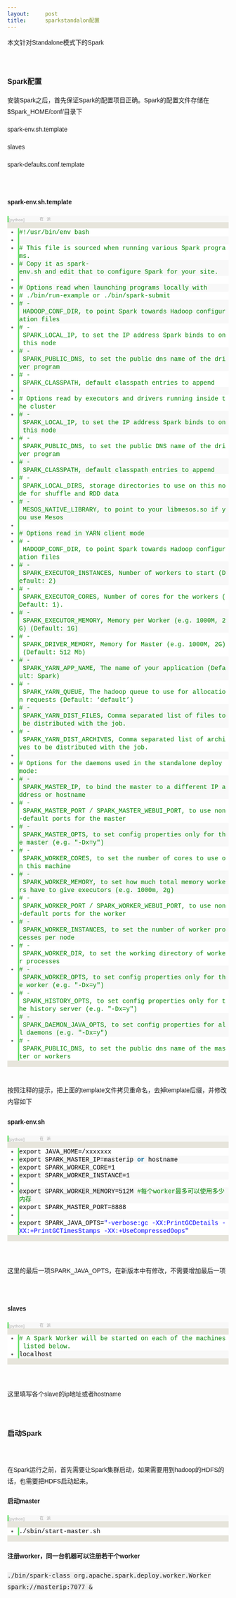 ```yaml
---
layout:     post
title:      sparkstandalon配置
---
```

<div id="article_content" class="article_content clearfix csdn-tracking-statistics" data-pid="blog" data-mod="popu_307" data-dsm="post">
								            <link rel="stylesheet" href="https://csdnimg.cn/release/phoenix/template/css/ck_htmledit_views-f76675cdea.css">
						<div class="htmledit_views" id="content_views">
                
<p style="font-family:Arial;font-size:14px;line-height:26px;">
本文针对Standalone模式下的Spark</p>
<p style="font-family:Arial;font-size:14px;line-height:26px;">
<br></p>
<h3 style="font-family:Arial;line-height:26px;"><a name="t1" style="color:rgb(202,0,0);"></a>Spark配置</h3>
<p style="font-family:Arial;font-size:14px;line-height:26px;">
安装Spark之后，首先保证Spark的配置项目正确。Spark的配置文件存储在$Spark_HOME/conf/目录下</p>
<p style="font-family:Arial;font-size:14px;line-height:26px;">
spark-env.sh.template</p>
<p style="font-family:Arial;font-size:14px;line-height:26px;">
slaves</p>
<p style="font-family:Arial;font-size:14px;line-height:26px;">
spark-defaults.conf.template<br></p>
<p style="font-family:Arial;font-size:14px;line-height:26px;">
<br></p>
<h4 style="font-family:Arial;font-size:14px;line-height:26px;">
<a name="t2" style="color:rgb(202,0,0);"></a>spark-env.sh.template</h4>
<p style="font-family:Arial;font-size:14px;line-height:26px;">
</p>
<div class="dp-highlighter bg_python" style="font-family:Consolas, 'Courier New', Courier, mono, serif;background-color:rgb(231,229,220);overflow:auto;line-height:26px;">
<div class="bar">
<div class="tools" style="font-size:9px;line-height:normal;font-family:Verdana, Geneva, Arial, Helvetica, sans-serif;color:#C0C0C0;background-color:rgb(248,248,248);border-left-width:3px;border-left-style:solid;border-left-color:rgb(108,226,108);">
<strong>[python]</strong> <a href="http://blog.csdn.net/yunlong34574/article/details/39098815#" rel="nofollow" class="ViewSource" title="view plain" style="color:rgb(160,160,160);text-decoration:none;background-color:inherit;border:none;font-size:9px;display:inline-block;width:16px;text-indent:-2000px;">view
 plain</a><a href="http://blog.csdn.net/yunlong34574/article/details/39098815#" rel="nofollow" class="CopyToClipboard" title="copy" style="color:rgb(160,160,160);text-decoration:none;background-color:inherit;border:none;font-size:9px;display:inline-block;width:16px;text-indent:-2000px;">copy</a><a href="https://code.csdn.net/snippets/464891" rel="nofollow" title="在CODE上查看代码片" style="color:rgb(160,160,160);text-decoration:none;background-color:inherit;border:none;font-size:9px;display:inline-block;width:16px;"><img src="https://code.csdn.net/assets/CODE_ico.png" width="12" height="12" alt="在CODE上查看代码片" style="border:none;"></a><a href="https://code.csdn.net/snippets/464891/fork" rel="nofollow" title="派生到我的代码片" style="color:rgb(160,160,160);text-decoration:none;background-color:inherit;border:none;font-size:9px;display:inline-block;width:16px;"><img src="https://code.csdn.net/assets/ico_fork.svg" width="12" height="12" alt="派生到我的代码片" style="border:none;"></a>
<div style="width:18px;z-index:99;">
</div>
</div>
</div>
<ol start="1" class="dp-py" style="border:none;background-color:rgb(255,255,255);color:rgb(92,92,92);"><li class="alt" style="border-style:none none none solid;border-left-width:3px;border-left-color:rgb(108,226,108);list-style:outside;color:inherit;line-height:18px;">
<span style="border:none;color:#000000;background-color:inherit;"><span class="comment" style="border:none;color:rgb(0,130,0);background-color:inherit;">#!/usr/bin/env bash</span><span style="border:none;background-color:inherit;">  </span></span></li><li style="border-style:none none none solid;border-left-width:3px;border-left-color:rgb(108,226,108);list-style:outside;background-color:rgb(248,248,248);line-height:18px;">
<span style="border:none;color:#000000;background-color:inherit;">  </span></li><li class="alt" style="border-style:none none none solid;border-left-width:3px;border-left-color:rgb(108,226,108);list-style:outside;color:inherit;line-height:18px;">
<span style="border:none;color:#000000;background-color:inherit;"><span class="comment" style="border:none;color:rgb(0,130,0);background-color:inherit;"># This file is sourced when running various Spark programs.</span><span style="border:none;background-color:inherit;">  </span></span></li><li style="border-style:none none none solid;border-left-width:3px;border-left-color:rgb(108,226,108);list-style:outside;background-color:rgb(248,248,248);line-height:18px;">
<span style="border:none;color:#000000;background-color:inherit;"><span class="comment" style="border:none;color:rgb(0,130,0);background-color:inherit;"># Copy it as spark-env.sh and edit that to configure Spark for your site.</span><span style="border:none;background-color:inherit;">  </span></span></li><li class="alt" style="border-style:none none none solid;border-left-width:3px;border-left-color:rgb(108,226,108);list-style:outside;color:inherit;line-height:18px;">
<span style="border:none;color:#000000;background-color:inherit;">  </span></li><li style="border-style:none none none solid;border-left-width:3px;border-left-color:rgb(108,226,108);list-style:outside;background-color:rgb(248,248,248);line-height:18px;">
<span style="border:none;color:#000000;background-color:inherit;"><span class="comment" style="border:none;color:rgb(0,130,0);background-color:inherit;"># Options read when launching programs locally with </span><span style="border:none;background-color:inherit;">  </span></span></li><li class="alt" style="border-style:none none none solid;border-left-width:3px;border-left-color:rgb(108,226,108);list-style:outside;color:inherit;line-height:18px;">
<span style="border:none;color:#000000;background-color:inherit;"><span class="comment" style="border:none;color:rgb(0,130,0);background-color:inherit;"># ./bin/run-example or ./bin/spark-submit</span><span style="border:none;background-color:inherit;">  </span></span></li><li style="border-style:none none none solid;border-left-width:3px;border-left-color:rgb(108,226,108);list-style:outside;background-color:rgb(248,248,248);line-height:18px;">
<span style="border:none;color:#000000;background-color:inherit;"><span class="comment" style="border:none;color:rgb(0,130,0);background-color:inherit;"># - HADOOP_CONF_DIR, to point Spark towards Hadoop configuration files</span><span style="border:none;background-color:inherit;">  </span></span></li><li class="alt" style="border-style:none none none solid;border-left-width:3px;border-left-color:rgb(108,226,108);list-style:outside;color:inherit;line-height:18px;">
<span style="border:none;color:#000000;background-color:inherit;"><span class="comment" style="border:none;color:rgb(0,130,0);background-color:inherit;"># - SPARK_LOCAL_IP, to set the IP address Spark binds to on this node</span><span style="border:none;background-color:inherit;">  </span></span></li><li style="border-style:none none none solid;border-left-width:3px;border-left-color:rgb(108,226,108);list-style:outside;background-color:rgb(248,248,248);line-height:18px;">
<span style="border:none;color:#000000;background-color:inherit;"><span class="comment" style="border:none;color:rgb(0,130,0);background-color:inherit;"># - SPARK_PUBLIC_DNS, to set the public dns name of the driver program</span><span style="border:none;background-color:inherit;">  </span></span></li><li class="alt" style="border-style:none none none solid;border-left-width:3px;border-left-color:rgb(108,226,108);list-style:outside;color:inherit;line-height:18px;">
<span style="border:none;color:#000000;background-color:inherit;"><span class="comment" style="border:none;color:rgb(0,130,0);background-color:inherit;"># - SPARK_CLASSPATH, default classpath entries to append</span><span style="border:none;background-color:inherit;">  </span></span></li><li style="border-style:none none none solid;border-left-width:3px;border-left-color:rgb(108,226,108);list-style:outside;background-color:rgb(248,248,248);line-height:18px;">
<span style="border:none;color:#000000;background-color:inherit;">  </span></li><li class="alt" style="border-style:none none none solid;border-left-width:3px;border-left-color:rgb(108,226,108);list-style:outside;color:inherit;line-height:18px;">
<span style="border:none;color:#000000;background-color:inherit;"><span class="comment" style="border:none;color:rgb(0,130,0);background-color:inherit;"># Options read by executors and drivers running inside the cluster</span><span style="border:none;background-color:inherit;">  </span></span></li><li style="border-style:none none none solid;border-left-width:3px;border-left-color:rgb(108,226,108);list-style:outside;background-color:rgb(248,248,248);line-height:18px;">
<span style="border:none;color:#000000;background-color:inherit;"><span class="comment" style="border:none;color:rgb(0,130,0);background-color:inherit;"># - SPARK_LOCAL_IP, to set the IP address Spark binds to on this node</span><span style="border:none;background-color:inherit;">  </span></span></li><li class="alt" style="border-style:none none none solid;border-left-width:3px;border-left-color:rgb(108,226,108);list-style:outside;color:inherit;line-height:18px;">
<span style="border:none;color:#000000;background-color:inherit;"><span class="comment" style="border:none;color:rgb(0,130,0);background-color:inherit;"># - SPARK_PUBLIC_DNS, to set the public DNS name of the driver program</span><span style="border:none;background-color:inherit;">  </span></span></li><li style="border-style:none none none solid;border-left-width:3px;border-left-color:rgb(108,226,108);list-style:outside;background-color:rgb(248,248,248);line-height:18px;">
<span style="border:none;color:#000000;background-color:inherit;"><span class="comment" style="border:none;color:rgb(0,130,0);background-color:inherit;"># - SPARK_CLASSPATH, default classpath entries to append</span><span style="border:none;background-color:inherit;">  </span></span></li><li class="alt" style="border-style:none none none solid;border-left-width:3px;border-left-color:rgb(108,226,108);list-style:outside;color:inherit;line-height:18px;">
<span style="border:none;color:#000000;background-color:inherit;"><span class="comment" style="border:none;color:rgb(0,130,0);background-color:inherit;"># - SPARK_LOCAL_DIRS, storage directories to use on this node for shuffle and RDD data</span><span style="border:none;background-color:inherit;">  </span></span></li><li style="border-style:none none none solid;border-left-width:3px;border-left-color:rgb(108,226,108);list-style:outside;background-color:rgb(248,248,248);line-height:18px;">
<span style="border:none;color:#000000;background-color:inherit;"><span class="comment" style="border:none;color:rgb(0,130,0);background-color:inherit;"># - MESOS_NATIVE_LIBRARY, to point to your libmesos.so if you use Mesos</span><span style="border:none;background-color:inherit;">  </span></span></li><li class="alt" style="border-style:none none none solid;border-left-width:3px;border-left-color:rgb(108,226,108);list-style:outside;color:inherit;line-height:18px;">
<span style="border:none;color:#000000;background-color:inherit;">  </span></li><li style="border-style:none none none solid;border-left-width:3px;border-left-color:rgb(108,226,108);list-style:outside;background-color:rgb(248,248,248);line-height:18px;">
<span style="border:none;color:#000000;background-color:inherit;"><span class="comment" style="border:none;color:rgb(0,130,0);background-color:inherit;"># Options read in YARN client mode</span><span style="border:none;background-color:inherit;">  </span></span></li><li class="alt" style="border-style:none none none solid;border-left-width:3px;border-left-color:rgb(108,226,108);list-style:outside;color:inherit;line-height:18px;">
<span style="border:none;color:#000000;background-color:inherit;"><span class="comment" style="border:none;color:rgb(0,130,0);background-color:inherit;"># - HADOOP_CONF_DIR, to point Spark towards Hadoop configuration files</span><span style="border:none;background-color:inherit;">  </span></span></li><li style="border-style:none none none solid;border-left-width:3px;border-left-color:rgb(108,226,108);list-style:outside;background-color:rgb(248,248,248);line-height:18px;">
<span style="border:none;color:#000000;background-color:inherit;"><span class="comment" style="border:none;color:rgb(0,130,0);background-color:inherit;"># - SPARK_EXECUTOR_INSTANCES, Number of workers to start (Default: 2)</span><span style="border:none;background-color:inherit;">  </span></span></li><li class="alt" style="border-style:none none none solid;border-left-width:3px;border-left-color:rgb(108,226,108);list-style:outside;color:inherit;line-height:18px;">
<span style="border:none;color:#000000;background-color:inherit;"><span class="comment" style="border:none;color:rgb(0,130,0);background-color:inherit;"># - SPARK_EXECUTOR_CORES, Number of cores for the workers (Default: 1).</span><span style="border:none;background-color:inherit;">  </span></span></li><li style="border-style:none none none solid;border-left-width:3px;border-left-color:rgb(108,226,108);list-style:outside;background-color:rgb(248,248,248);line-height:18px;">
<span style="border:none;color:#000000;background-color:inherit;"><span class="comment" style="border:none;color:rgb(0,130,0);background-color:inherit;"># - SPARK_EXECUTOR_MEMORY, Memory per Worker (e.g. 1000M, 2G) (Default: 1G)</span><span style="border:none;background-color:inherit;">  </span></span></li><li class="alt" style="border-style:none none none solid;border-left-width:3px;border-left-color:rgb(108,226,108);list-style:outside;color:inherit;line-height:18px;">
<span style="border:none;color:#000000;background-color:inherit;"><span class="comment" style="border:none;color:rgb(0,130,0);background-color:inherit;"># - SPARK_DRIVER_MEMORY, Memory for Master (e.g. 1000M, 2G) (Default: 512 Mb)</span><span style="border:none;background-color:inherit;">  </span></span></li><li style="border-style:none none none solid;border-left-width:3px;border-left-color:rgb(108,226,108);list-style:outside;background-color:rgb(248,248,248);line-height:18px;">
<span style="border:none;color:#000000;background-color:inherit;"><span class="comment" style="border:none;color:rgb(0,130,0);background-color:inherit;"># - SPARK_YARN_APP_NAME, The name of your application (Default: Spark)</span><span style="border:none;background-color:inherit;">  </span></span></li><li class="alt" style="border-style:none none none solid;border-left-width:3px;border-left-color:rgb(108,226,108);list-style:outside;color:inherit;line-height:18px;">
<span style="border:none;color:#000000;background-color:inherit;"><span class="comment" style="border:none;color:rgb(0,130,0);background-color:inherit;"># - SPARK_YARN_QUEUE, The hadoop queue to use for allocation requests (Default: ‘default’)</span><span style="border:none;background-color:inherit;">  </span></span></li><li style="border-style:none none none solid;border-left-width:3px;border-left-color:rgb(108,226,108);list-style:outside;background-color:rgb(248,248,248);line-height:18px;">
<span style="border:none;color:#000000;background-color:inherit;"><span class="comment" style="border:none;color:rgb(0,130,0);background-color:inherit;"># - SPARK_YARN_DIST_FILES, Comma separated list of files to be distributed with the job.</span><span style="border:none;background-color:inherit;">  </span></span></li><li class="alt" style="border-style:none none none solid;border-left-width:3px;border-left-color:rgb(108,226,108);list-style:outside;color:inherit;line-height:18px;">
<span style="border:none;color:#000000;background-color:inherit;"><span class="comment" style="border:none;color:rgb(0,130,0);background-color:inherit;"># - SPARK_YARN_DIST_ARCHIVES, Comma separated list of archives to be distributed with the job.</span><span style="border:none;background-color:inherit;">  </span></span></li><li style="border-style:none none none solid;border-left-width:3px;border-left-color:rgb(108,226,108);list-style:outside;background-color:rgb(248,248,248);line-height:18px;">
<span style="border:none;color:#000000;background-color:inherit;">  </span></li><li class="alt" style="border-style:none none none solid;border-left-width:3px;border-left-color:rgb(108,226,108);list-style:outside;color:inherit;line-height:18px;">
<span style="border:none;color:#000000;background-color:inherit;"><span class="comment" style="border:none;color:rgb(0,130,0);background-color:inherit;"># Options for the daemons used in the standalone deploy mode:</span><span style="border:none;background-color:inherit;">  </span></span></li><li style="border-style:none none none solid;border-left-width:3px;border-left-color:rgb(108,226,108);list-style:outside;background-color:rgb(248,248,248);line-height:18px;">
<span style="border:none;color:#000000;background-color:inherit;"><span class="comment" style="border:none;color:rgb(0,130,0);background-color:inherit;"># - SPARK_MASTER_IP, to bind the master to a different IP address or hostname</span><span style="border:none;background-color:inherit;">  </span></span></li><li class="alt" style="border-style:none none none solid;border-left-width:3px;border-left-color:rgb(108,226,108);list-style:outside;color:inherit;line-height:18px;">
<span style="border:none;color:#000000;background-color:inherit;"><span class="comment" style="border:none;color:rgb(0,130,0);background-color:inherit;"># - SPARK_MASTER_PORT / SPARK_MASTER_WEBUI_PORT, to use non-default ports for the master</span><span style="border:none;background-color:inherit;">  </span></span></li><li style="border-style:none none none solid;border-left-width:3px;border-left-color:rgb(108,226,108);list-style:outside;background-color:rgb(248,248,248);line-height:18px;">
<span style="border:none;color:#000000;background-color:inherit;"><span class="comment" style="border:none;color:rgb(0,130,0);background-color:inherit;"># - SPARK_MASTER_OPTS, to set config properties only for the master (e.g. "-Dx=y")</span><span style="border:none;background-color:inherit;">  </span></span></li><li class="alt" style="border-style:none none none solid;border-left-width:3px;border-left-color:rgb(108,226,108);list-style:outside;color:inherit;line-height:18px;">
<span style="border:none;color:#000000;background-color:inherit;"><span class="comment" style="border:none;color:rgb(0,130,0);background-color:inherit;"># - SPARK_WORKER_CORES, to set the number of cores to use on this machine</span><span style="border:none;background-color:inherit;">  </span></span></li><li style="border-style:none none none solid;border-left-width:3px;border-left-color:rgb(108,226,108);list-style:outside;background-color:rgb(248,248,248);line-height:18px;">
<span style="border:none;color:#000000;background-color:inherit;"><span class="comment" style="border:none;color:rgb(0,130,0);background-color:inherit;"># - SPARK_WORKER_MEMORY, to set how much total memory workers have to give executors (e.g. 1000m, 2g)</span><span style="border:none;background-color:inherit;">  </span></span></li><li class="alt" style="border-style:none none none solid;border-left-width:3px;border-left-color:rgb(108,226,108);list-style:outside;color:inherit;line-height:18px;">
<span style="border:none;color:#000000;background-color:inherit;"><span class="comment" style="border:none;color:rgb(0,130,0);background-color:inherit;"># - SPARK_WORKER_PORT / SPARK_WORKER_WEBUI_PORT, to use non-default ports for the worker</span><span style="border:none;background-color:inherit;">  </span></span></li><li style="border-style:none none none solid;border-left-width:3px;border-left-color:rgb(108,226,108);list-style:outside;background-color:rgb(248,248,248);line-height:18px;">
<span style="border:none;color:#000000;background-color:inherit;"><span class="comment" style="border:none;color:rgb(0,130,0);background-color:inherit;"># - SPARK_WORKER_INSTANCES, to set the number of worker processes per node</span><span style="border:none;background-color:inherit;">  </span></span></li><li class="alt" style="border-style:none none none solid;border-left-width:3px;border-left-color:rgb(108,226,108);list-style:outside;color:inherit;line-height:18px;">
<span style="border:none;color:#000000;background-color:inherit;"><span class="comment" style="border:none;color:rgb(0,130,0);background-color:inherit;"># - SPARK_WORKER_DIR, to set the working directory of worker processes</span><span style="border:none;background-color:inherit;">  </span></span></li><li style="border-style:none none none solid;border-left-width:3px;border-left-color:rgb(108,226,108);list-style:outside;background-color:rgb(248,248,248);line-height:18px;">
<span style="border:none;color:#000000;background-color:inherit;"><span class="comment" style="border:none;color:rgb(0,130,0);background-color:inherit;"># - SPARK_WORKER_OPTS, to set config properties only for the worker (e.g. "-Dx=y")</span><span style="border:none;background-color:inherit;">  </span></span></li><li class="alt" style="border-style:none none none solid;border-left-width:3px;border-left-color:rgb(108,226,108);list-style:outside;color:inherit;line-height:18px;">
<span style="border:none;color:#000000;background-color:inherit;"><span class="comment" style="border:none;color:rgb(0,130,0);background-color:inherit;"># - SPARK_HISTORY_OPTS, to set config properties only for the history server (e.g. "-Dx=y")</span><span style="border:none;background-color:inherit;">  </span></span></li><li style="border-style:none none none solid;border-left-width:3px;border-left-color:rgb(108,226,108);list-style:outside;background-color:rgb(248,248,248);line-height:18px;">
<span style="border:none;color:#000000;background-color:inherit;"><span class="comment" style="border:none;color:rgb(0,130,0);background-color:inherit;"># - SPARK_DAEMON_JAVA_OPTS, to set config properties for all daemons (e.g. "-Dx=y")</span><span style="border:none;background-color:inherit;">  </span></span></li><li class="alt" style="border-style:none none none solid;border-left-width:3px;border-left-color:rgb(108,226,108);list-style:outside;color:inherit;line-height:18px;">
<span style="border:none;color:#000000;background-color:inherit;"><span class="comment" style="border:none;color:rgb(0,130,0);background-color:inherit;"># - SPARK_PUBLIC_DNS, to set the public dns name of the master or workers</span><span style="border:none;background-color:inherit;">  </span></span></li></ol></div>
<br style="font-family:Arial;font-size:14px;line-height:26px;"><p style="font-family:Arial;font-size:14px;line-height:26px;">
按照注释的提示，把上面的template文件拷贝重命名，去掉template后缀，并修改内容如下</p>
<h4 style="font-family:Arial;font-size:14px;line-height:26px;">
<a name="t3" style="color:rgb(202,0,0);"></a>spark-env.sh</h4>
<p style="font-family:Arial;font-size:14px;line-height:26px;">
</p>
<div class="dp-highlighter bg_python" style="font-family:Consolas, 'Courier New', Courier, mono, serif;background-color:rgb(231,229,220);overflow:auto;line-height:26px;">
<div class="bar">
<div class="tools" style="font-size:9px;line-height:normal;font-family:Verdana, Geneva, Arial, Helvetica, sans-serif;color:#C0C0C0;background-color:rgb(248,248,248);border-left-width:3px;border-left-style:solid;border-left-color:rgb(108,226,108);">
<strong>[python]</strong> <a href="http://blog.csdn.net/yunlong34574/article/details/39098815#" rel="nofollow" class="ViewSource" title="view plain" style="color:rgb(160,160,160);text-decoration:none;background-color:inherit;border:none;font-size:9px;display:inline-block;width:16px;text-indent:-2000px;">view
 plain</a><a href="http://blog.csdn.net/yunlong34574/article/details/39098815#" rel="nofollow" class="CopyToClipboard" title="copy" style="color:rgb(160,160,160);text-decoration:none;background-color:inherit;border:none;font-size:9px;display:inline-block;width:16px;text-indent:-2000px;">copy</a><a href="https://code.csdn.net/snippets/464891" rel="nofollow" title="在CODE上查看代码片" style="color:rgb(160,160,160);text-decoration:none;background-color:inherit;border:none;font-size:9px;display:inline-block;width:16px;"><img src="https://code.csdn.net/assets/CODE_ico.png" width="12" height="12" alt="在CODE上查看代码片" style="border:none;"></a><a href="https://code.csdn.net/snippets/464891/fork" rel="nofollow" title="派生到我的代码片" style="color:rgb(160,160,160);text-decoration:none;background-color:inherit;border:none;font-size:9px;display:inline-block;width:16px;"><img src="https://code.csdn.net/assets/ico_fork.svg" width="12" height="12" alt="派生到我的代码片" style="border:none;"></a>
<div style="width:18px;z-index:99;">
</div>
</div>
</div>
<ol start="1" class="dp-py" style="border:none;background-color:rgb(255,255,255);color:rgb(92,92,92);"><li class="alt" style="border-style:none none none solid;border-left-width:3px;border-left-color:rgb(108,226,108);list-style:outside;color:inherit;line-height:18px;">
<span style="border:none;color:#000000;background-color:inherit;"><span style="border:none;background-color:inherit;">export JAVA_HOME=/xxxxxxx  </span></span></li><li style="border-style:none none none solid;border-left-width:3px;border-left-color:rgb(108,226,108);list-style:outside;background-color:rgb(248,248,248);line-height:18px;">
<span style="border:none;color:#000000;background-color:inherit;">export SPARK_MASTER_IP=masterip <span class="keyword" style="border:none;color:rgb(0,102,153);background-color:inherit;font-weight:bold;">or</span><span style="border:none;background-color:inherit;"> hostname  </span></span></li><li class="alt" style="border-style:none none none solid;border-left-width:3px;border-left-color:rgb(108,226,108);list-style:outside;color:inherit;line-height:18px;">
<span style="border:none;color:#000000;background-color:inherit;">export SPARK_WORKER_CORE=<span class="number" style="border:none;background-color:inherit;">1</span><span style="border:none;background-color:inherit;">  </span></span></li><li style="border-style:none none none solid;border-left-width:3px;border-left-color:rgb(108,226,108);list-style:outside;background-color:rgb(248,248,248);line-height:18px;">
<span style="border:none;color:#000000;background-color:inherit;">export SPARK_WORKER_INSTANCE=<span class="number" style="border:none;background-color:inherit;">1</span><span style="border:none;background-color:inherit;">  </span></span></li><li class="alt" style="border-style:none none none solid;border-left-width:3px;border-left-color:rgb(108,226,108);list-style:outside;color:inherit;line-height:18px;">
<span style="border:none;color:#000000;background-color:inherit;">  </span></li><li style="border-style:none none none solid;border-left-width:3px;border-left-color:rgb(108,226,108);list-style:outside;background-color:rgb(248,248,248);line-height:18px;">
<span style="border:none;color:#000000;background-color:inherit;">export SPARK_WORKER_MEMORY=<span class="number" style="border:none;background-color:inherit;">512M</span><span style="border:none;background-color:inherit;"> </span><span class="comment" style="border:none;color:rgb(0,130,0);background-color:inherit;">#每个worker最多可以使用多少内存</span><span style="border:none;background-color:inherit;">  </span></span></li><li class="alt" style="border-style:none none none solid;border-left-width:3px;border-left-color:rgb(108,226,108);list-style:outside;color:inherit;line-height:18px;">
<span style="border:none;color:#000000;background-color:inherit;">export SPARK_MASTER_PORT=<span class="number" style="border:none;background-color:inherit;">8888</span><span style="border:none;background-color:inherit;">  </span></span></li><li style="border-style:none none none solid;border-left-width:3px;border-left-color:rgb(108,226,108);list-style:outside;background-color:rgb(248,248,248);line-height:18px;">
<span style="border:none;color:#000000;background-color:inherit;">  </span></li><li class="alt" style="border-style:none none none solid;border-left-width:3px;border-left-color:rgb(108,226,108);list-style:outside;color:inherit;line-height:18px;">
<span style="border:none;color:#000000;background-color:inherit;">export SPARK_JAVA_OPTS=<span class="string" style="border:none;color:#0000FF;background-color:inherit;">"-verbose:gc -XX:PrintGCDetails -XX:+PrintGCTimesStamps -XX:+UseCompressedOops"</span><span style="border:none;background-color:inherit;">  </span></span></li></ol></div>
<p style="font-family:Arial;font-size:14px;line-height:26px;">
</p>
<p style="font-family:Arial;font-size:14px;line-height:26px;">
<br></p>
<span style="font-family:Arial;font-size:14px;line-height:26px;">这里的最后一项SPARK_JAVA_OPTS，在新版本中有修改，不需要增加最后一项</span>
<p style="font-family:Arial;font-size:14px;line-height:26px;">
<br></p>
<h4 style="font-family:Arial;font-size:14px;line-height:26px;">
<a name="t4" style="color:rgb(202,0,0);"></a>slaves</h4>
<p style="font-family:Arial;font-size:14px;line-height:26px;">
</p>
<div class="dp-highlighter bg_python" style="font-family:Consolas, 'Courier New', Courier, mono, serif;background-color:rgb(231,229,220);overflow:auto;line-height:26px;">
<div class="bar">
<div class="tools" style="font-size:9px;line-height:normal;font-family:Verdana, Geneva, Arial, Helvetica, sans-serif;color:#C0C0C0;background-color:rgb(248,248,248);border-left-width:3px;border-left-style:solid;border-left-color:rgb(108,226,108);">
<strong>[python]</strong> <a href="http://blog.csdn.net/yunlong34574/article/details/39098815#" rel="nofollow" class="ViewSource" title="view plain" style="color:rgb(160,160,160);text-decoration:none;background-color:inherit;border:none;font-size:9px;display:inline-block;width:16px;text-indent:-2000px;">view
 plain</a><a href="http://blog.csdn.net/yunlong34574/article/details/39098815#" rel="nofollow" class="CopyToClipboard" title="copy" style="color:rgb(160,160,160);text-decoration:none;background-color:inherit;border:none;font-size:9px;display:inline-block;width:16px;text-indent:-2000px;">copy</a><a href="https://code.csdn.net/snippets/464891" rel="nofollow" title="在CODE上查看代码片" style="color:rgb(160,160,160);text-decoration:none;background-color:inherit;border:none;font-size:9px;display:inline-block;width:16px;"><img src="https://code.csdn.net/assets/CODE_ico.png" width="12" height="12" alt="在CODE上查看代码片" style="border:none;"></a><a href="https://code.csdn.net/snippets/464891/fork" rel="nofollow" title="派生到我的代码片" style="color:rgb(160,160,160);text-decoration:none;background-color:inherit;border:none;font-size:9px;display:inline-block;width:16px;"><img src="https://code.csdn.net/assets/ico_fork.svg" width="12" height="12" alt="派生到我的代码片" style="border:none;"></a>
<div style="width:18px;z-index:99;">
</div>
</div>
</div>
<ol start="1" class="dp-py" style="border:none;background-color:rgb(255,255,255);color:rgb(92,92,92);"><li class="alt" style="border-style:none none none solid;border-left-width:3px;border-left-color:rgb(108,226,108);list-style:outside;color:inherit;line-height:18px;">
<span style="border:none;color:#000000;background-color:inherit;"><span class="comment" style="border:none;color:rgb(0,130,0);background-color:inherit;"># A Spark Worker will be started on each of the machines listed below.</span><span style="border:none;background-color:inherit;">  </span></span></li><li style="border-style:none none none solid;border-left-width:3px;border-left-color:rgb(108,226,108);list-style:outside;background-color:rgb(248,248,248);line-height:18px;">
<span style="border:none;color:#000000;background-color:inherit;">localhost  </span></li></ol></div>
<p style="font-family:Arial;font-size:14px;line-height:26px;">
</p>
<p style="font-family:Arial;font-size:14px;line-height:26px;">
<br></p>
<span style="font-family:Arial;font-size:14px;line-height:26px;">这里填写各个slave的ip地址或者hostname</span><br style="font-family:Arial;font-size:14px;line-height:26px;"><p style="font-family:Arial;font-size:14px;line-height:26px;">
<br></p>
<h3 style="font-family:Arial;line-height:26px;"><a name="t5" style="color:rgb(202,0,0);"></a>启动Spark</h3>
<p style="font-family:Arial;font-size:14px;line-height:26px;">
<br></p>
<p style="font-family:Arial;font-size:14px;line-height:26px;">
在Spark运行之前，首先需要让Spark集群启动，如果需要用到hadoop的HDFS的话，也需要把HDFS启动起来。</p>
<h4 style="font-family:Arial;font-size:14px;line-height:26px;">
<a name="t6" style="color:rgb(202,0,0);"></a>启动master</h4>
<p style="font-family:Arial;font-size:14px;line-height:26px;">
</p>
<div class="dp-highlighter bg_python" style="font-family:Consolas, 'Courier New', Courier, mono, serif;background-color:rgb(231,229,220);overflow:auto;line-height:26px;">
<div class="bar">
<div class="tools" style="font-size:9px;line-height:normal;font-family:Verdana, Geneva, Arial, Helvetica, sans-serif;color:#C0C0C0;background-color:rgb(248,248,248);border-left-width:3px;border-left-style:solid;border-left-color:rgb(108,226,108);">
<strong>[python]</strong> <a href="http://blog.csdn.net/yunlong34574/article/details/39098815#" rel="nofollow" class="ViewSource" title="view plain" style="color:rgb(160,160,160);text-decoration:none;background-color:inherit;border:none;font-size:9px;display:inline-block;width:16px;text-indent:-2000px;">view
 plain</a><a href="http://blog.csdn.net/yunlong34574/article/details/39098815#" rel="nofollow" class="CopyToClipboard" title="copy" style="color:rgb(160,160,160);text-decoration:none;background-color:inherit;border:none;font-size:9px;display:inline-block;width:16px;text-indent:-2000px;">copy</a><a href="https://code.csdn.net/snippets/464891" rel="nofollow" title="在CODE上查看代码片" style="color:rgb(160,160,160);text-decoration:none;background-color:inherit;border:none;font-size:9px;display:inline-block;width:16px;"><img src="https://code.csdn.net/assets/CODE_ico.png" width="12" height="12" alt="在CODE上查看代码片" style="border:none;"></a><a href="https://code.csdn.net/snippets/464891/fork" rel="nofollow" title="派生到我的代码片" style="color:rgb(160,160,160);text-decoration:none;background-color:inherit;border:none;font-size:9px;display:inline-block;width:16px;"><img src="https://code.csdn.net/assets/ico_fork.svg" width="12" height="12" alt="派生到我的代码片" style="border:none;"></a>
<div style="width:18px;z-index:99;">
</div>
</div>
</div>
<ol start="1" class="dp-py" style="border:none;background-color:rgb(255,255,255);color:rgb(92,92,92);"><li class="alt" style="border-style:none none none solid;border-left-width:3px;border-left-color:rgb(108,226,108);list-style:outside;color:inherit;line-height:18px;">
<span style="border:none;color:#000000;background-color:inherit;"><span style="border:none;background-color:inherit;">./sbin/start-master.sh  </span></span></li></ol></div>
<h4 style="font-family:Arial;font-size:14px;line-height:26px;">
<a name="t7" style="color:rgb(202,0,0);"></a>注册worker，同一台机器可以注册若干个worker</h4>
<p style="font-family:Arial;font-size:14px;line-height:26px;">
<span style="font-family:monospace;background-color:rgb(240,240,240);">./bin/spark-class org.apache.spark.deploy.worker.Worker spark://masterip:7077 &amp;</span></p>
            </div>
                </div>